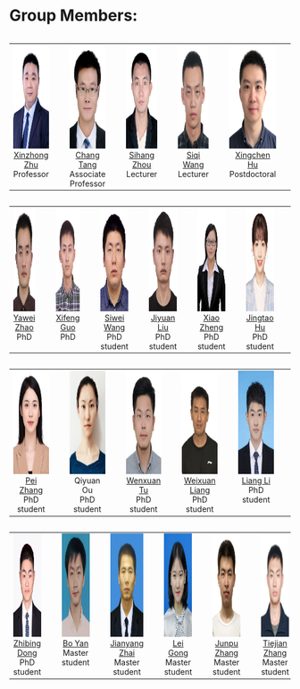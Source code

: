 # Group Members:

<table width="90%" border="0" align="left" cellspacing="30">
        <tbody><tr valign="top" align="center">
          <td width="20%" style="padding-right:30px">
            <div> <img width="130" height="185" src="./groupmember/xinzhongzhu.jpg"></div>
            <div> <a href="http://xinzhongzhu.github.io/">Xinzhong Zhu</a> </div>
            <div> Professor </div>
          </td>
          <td width="20%" style="padding-right:30px">
            <div> <img width="130" height="185" src="./groupmember/tangchang.png"></div>
            <div> <a href="http://tangchang.net/">Chang Tang</a> </div>
            <div> Associate Professor </div>
          </td>
          <td width="20%" style="padding-right:30px">
            <div> <img width="130" height="185" src="./groupmember/sihang.PNG"></div>
            <div> <a href="https://github.com/SihangZhou">Sihang Zhou</a> </div>
            <div> Lecturer </div>
          </td>
          <td width="20%" style="padding-right:30px">
            <div> <img width="130" height="185" src="./groupmember/siqi.PNG"></div>
            <div> <a href="https://github.com/wangsiqinudt">Siqi Wang</a> </div>
            <div> Lecturer </div>
          </td>
          <td width="20%" style="padding-right:30px">
            <div> <img width="140" height="185" src="./groupmember/xingchen.jpg"></div>
            <div><a href="https://github.com/ownseven">  Xingchen Hu </a> </div>
            <div> Postdoctoral </div>
          </td>
          <td width="20%" style="padding-right:30px">
            <div> <img width="130" height="185" src="./groupmember/tuanfei.jpg"></div>
            <div> <a href="https://zhutuanfei.github.io/"> Tuanfei Zhu </a> </div>
            <div> Postdoctoral </div>
          </td>

 <table width="90%" border="0" align="left" cellspacing="30">
 		<tbody><tr valign="top" align="center">
         <td width="20%" style="padding-right:30px">
            <div> <img width="130" height="185" src="./groupmember/yawei.PNG"></div>
            <div> <a href="https://yaweizhao.github.io">Yawei Zhao</a></div>
            <div> PhD </div>
          </td>
          <td width="20%" style="padding-right:30px">
            <div> <img width="130" height="185" src="./groupmember/xifeng.PNG"></div>
            <div> <a href="http://github.com/XifengGuo">Xifeng Guo</a> </div>
            <div> PhD </div>
          </td>
        <td width="20%" style="padding-right:30px">
            <div> <img width="130" height="185" src="./groupmember/siwei.PNG"></div>
            <div> <a href="https://wangsiwei2010.github.io">Siwei Wang</a> </div>
            <div> PhD student </div>
          </td>
       <td width="20%" style="padding-right:30px">
            <div> <img width="130" height="185" src="./groupmember/jiyuan.PNG"></div>
            <div> <a href="https://liujiyuan13.github.io/">Jiyuan Liu</a> </div>
            <div> PhD student </div>
       </td>
           <td width="20%" style="padding-right:30px">
            <div> <img width="122" height="185" src="./groupmember/zhengxiao1.jpg"></div>
            <div> <a href="https://xiaozh-nudt.github.io/">Xiao Zheng</a></div>
            <div> PhD student </div>
          </td>
     <td width="20%" style="padding-right:30px">
            <div> <img width="130" height="185" src="./groupmember/hujingtao.jpg"></div>
            <div><a href="https://hujingtao.github.io/">Jingtao Hu</a></div>
            <div> PhD student </div>
          </td>
   

 <table width="90%" border="0" align="left" cellspacing="30">
 		<tbody><tr valign="top" align="center">
     <td width="20%" style="padding-right:30px">
            <div> <img width="130" height="185" src="./groupmember/zhangpei.jpg"></div>
            <div> <a href="https://jeaninezp.github.io/">Pei Zhang</a></div>
            <div> PhD student </div>
          </td>
     <td width="20%" style="padding-right:30px">
            <div> <img width="130" height="185" src="./groupmember/ouqiyuan.jpeg"></div>
            <div> Qiyuan Ou</div>
            <div> PhD student </div>
          </td>
    <td width="20%" style="padding-right:30px">
            <div> <img width="140" height="185" src="./groupmember/wenxuan.jpg"></div>
            <div> <a href="https://wxtu.github.io">Wenxuan Tu</a></div>
            <div> PhD student </div>
          </td>
     <td width="20%" style="padding-right:30px">
            <div> <img width="130" height="185" src="./groupmember/LWX.png"></div>
            <div> <a href="https://wx-liang.github.io">Weixuan Liang</a> </div>
            <div> PhD student </div>
          </td>
     <td width="20%" style="padding-right:30px">
            <div> <img width="130" height="185" src="./groupmember/liliang.jpg"></div>
            <div> <a href="https://liliangnudt.github.io/">Liang Li</a> </div>
            <div> PhD student </div>
          </td>

                        
  <table width="90%" border="0" align="left" cellspacing="30">
 		<tbody><tr valign="top" align="center">
    <td width="20%" style="padding-right:30px">
            <div> <img width="130" height="185" src="./groupmember/dongzhibin1.jpg"></div>
            <div> <a href="https://https://dzboop.github.io/">Zhibing Dong</a> </div>
            <div> PhD student </div>
          </td>
     <td width="20%" style="padding-right:30px">
            <div> <img width="130" height="185" src="./groupmember/yanbo.jpg"></div>
            <div> <a href="https://bysen32.github.io/">Bo Yan</a></div>
            <div> Master student </div>
          </td>
     <td width="20%" style="padding-right:30px">
            <div> <img width="130" height="185" src="./groupmember/zhaijianyang.jpg"></div>
            <div> <a href="https://zhaijianyang.github.io/">Jianyang Zhai</a></div>
            <div> Master student </div>
          </td>
    <td width="20%" style="padding-right:30px">
            <div> <img width="140" height="185" src="./groupmember/gonglei.jpg"></div>
            <div> <a href="https://gongleii.github.io">Lei Gong</a></div>
            <div> Master student </div>
          </td>
    <td width="20%" style="padding-right:30px">
            <div> <img width="140" height="185" src="./groupmember/zhangjunpu.jpg"></div>
            <div> <a href="https://junpuzhang.github.io">Junpu Zhang</a></div>
            <div> Master student </div>
          </td>
    <td width="20%" style="padding-right:30px">
            <div> <img width="140" height="185" src="./groupmember/zhangtiejian.jpg"></div>
            <div> <a href="https://tiejianzhang.github.io/">Tiejian Zhang</a></div>
            <div> Master student </div>
          </td>
